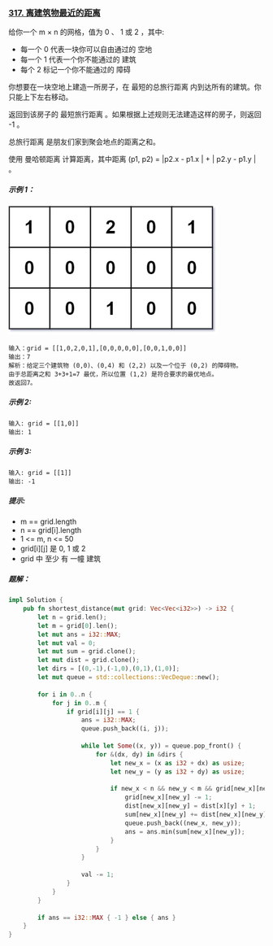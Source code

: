 ### [317. 离建筑物最近的距离](https://leetcode.cn/problems/shortest-distance-from-all-buildings/)
给你一个 m × n 的网格，值为 0 、 1 或 2 ，其中:

- 每一个 0 代表一块你可以自由通过的 空地
- 每一个 1 代表一个你不能通过的 建筑
- 每个 2 标记一个你不能通过的 障碍

你想要在一块空地上建造一所房子，在 最短的总旅行距离 内到达所有的建筑。你只能上下左右移动。

返回到该房子的 最短旅行距离 。如果根据上述规则无法建造这样的房子，则返回 -1 。

总旅行距离 是朋友们家到聚会地点的距离之和。

使用 曼哈顿距离 计算距离，其中距离 (p1, p2) = |p2.x - p1.x | + | p2.y - p1.y | 。



##### 示例  1：
![img.png](img.png)
```
输入：grid = [[1,0,2,0,1],[0,0,0,0,0],[0,0,1,0,0]]
输出：7
解析：给定三个建筑物 (0,0)、(0,4) 和 (2,2) 以及一个位于 (0,2) 的障碍物。
由于总距离之和 3+3+1=7 最优，所以位置 (1,2) 是符合要求的最优地点。
故返回7。
```

##### 示例 2:
```
输入: grid = [[1,0]]
输出: 1
```

##### 示例 3:
```
输入: grid = [[1]]
输出: -1
```

##### 提示:
- m == grid.length
- n == grid[i].length
- 1 <= m, n <= 50
- grid[i][j] 是 0, 1 或 2
- grid 中 至少 有 一幢 建筑

##### 题解：
```rust
impl Solution {
    pub fn shortest_distance(mut grid: Vec<Vec<i32>>) -> i32 {
        let n = grid.len();
        let m = grid[0].len();
        let mut ans = i32::MAX;
        let mut val = 0;
        let mut sum = grid.clone();
        let mut dist = grid.clone();
        let dirs = [(0,-1),(-1,0),(0,1),(1,0)];
        let mut queue = std::collections::VecDeque::new();

        for i in 0..n {
            for j in 0..m {
                if grid[i][j] == 1 {
                    ans = i32::MAX;
                    queue.push_back((i, j));

                    while let Some((x, y)) = queue.pop_front() {
                        for &(dx, dy) in &dirs {
                            let new_x = (x as i32 + dx) as usize;
                            let new_y = (y as i32 + dy) as usize;

                            if new_x < n && new_y < m && grid[new_x][new_y] == val {
                                grid[new_x][new_y] -= 1;
                                dist[new_x][new_y] = dist[x][y] + 1;
                                sum[new_x][new_y] += dist[new_x][new_y] - 1;
                                queue.push_back((new_x, new_y));
                                ans = ans.min(sum[new_x][new_y]);
                            }
                        }
                    }

                    val -= 1;
                }
            }
        }

        if ans == i32::MAX { -1 } else { ans }
    }
}
```
